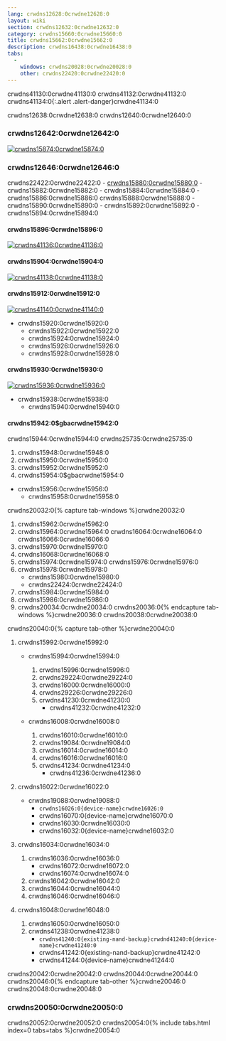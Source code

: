 ```yaml
---
lang: crwdns12628:0crwdne12628:0
layout: wiki
section: crwdns12632:0crwdne12632:0
category: crwdns15660:0crwdne15660:0
title: crwdns15662:0crwdne15662:0
description: crwdns16438:0crwdne16438:0
tabs:
  - 
    windows: crwdns20028:0crwdne20028:0
    other: crwdns22420:0crwdne22420:0
---
```


crwdns41130:0crwdne41130:0 crwdns41132:0crwdne41132:0
crwdns41134:0{:.alert .alert-danger}crwdne41134:0

crwdns12638:0crwdne12638:0 crwdns12640:0crwdne12640:0

### crwdns12642:0crwdne12642:0
[![crwdns15874:0crwdne15874:0](crwdns15872:0crwdne15872:0)](crwdns15870:0crwdne15870:0)

### crwdns12646:0crwdne12646:0

crwdns22422:0crwdne22422:0
    - [crwdns15880:0crwdne15880:0](crwdns15878:0crwdne15878:0)
    - crwdns15882:0crwdne15882:0
    - crwdns15884:0crwdne15884:0
    - crwdns15886:0crwdne15886:0 crwdns15888:0crwdne15888:0
    - crwdns15890:0crwdne15890:0
    - crwdns15892:0crwdne15892:0
    - crwdns15894:0crwdne15894:0

#### crwdns15896:0crwdne15896:0
[![crwdns41136:0crwdne41136:0](crwdns15900:0crwdne15900:0)](crwdns15898:0crwdne15898:0)
#### crwdns15904:0crwdne15904:0
[![crwdns41138:0crwdne41138:0](crwdns15908:0crwdne15908:0)](crwdns15906:0crwdne15906:0)
#### crwdns15912:0crwdne15912:0
[![crwdns41140:0crwdne41140:0](crwdns15916:0crwdne15916:0)](crwdns15914:0crwdne15914:0)

- crwdns15920:0crwdne15920:0
    - crwdns15922:0crwdne15922:0
    - crwdns15924:0crwdne15924:0
    - crwdns15926:0crwdne15926:0
    - crwdns15928:0crwdne15928:0

#### crwdns15930:0crwdne15930:0
[![crwdns15936:0crwdne15936:0](crwdns15934:0crwdne15934:0)](crwdns15932:0crwdne15932:0)

- crwdns15938:0crwdne15938:0
    - crwdns15940:0crwdne15940:0

#### crwdns15942:0$gbacrwdne15942:0
crwdns15944:0crwdne15944:0 crwdns25735:0crwdne25735:0

1. crwdns15948:0crwdne15948:0
1. crwdns15950:0crwdne15950:0
1. crwdns15952:0crwdne15952:0
1. crwdns15954:0$gbacrwdne15954:0

- crwdns15956:0crwdne15956:0
    - crwdns15958:0crwdne15958:0

crwdns20032:0{% capture tab-windows %}crwdne20032:0
1. crwdns15962:0crwdne15962:0
1. crwdns15964:0crwdne15964:0 crwdns16064:0crwdne16064:0 crwdns16066:0crwdne16066:0
1. crwdns15970:0crwdne15970:0
1. crwdns16068:0crwdne16068:0
1. crwdns15974:0crwdne15974:0 crwdns15976:0crwdne15976:0
1. crwdns15978:0crwdne15978:0
    - crwdns15980:0crwdne15980:0
    - crwdns22424:0crwdne22424:0
1. crwdns15984:0crwdne15984:0
1. crwdns15986:0crwdne15986:0
1. crwdns20034:0crwdne20034:0
crwdns20036:0{% endcapture tab-windows %}crwdne20036:0
crwdns20038:0crwdne20038:0


crwdns20040:0{% capture tab-other %}crwdne20040:0
1. crwdns15992:0crwdne15992:0
    - crwdns15994:0crwdne15994:0
        1. crwdns15996:0crwdne15996:0
        1. crwdns29224:0crwdne29224:0
        1. crwdns16000:0crwdne16000:0
        1. crwdns29226:0crwdne29226:0
        1. crwdns41230:0crwdne41230:0
            - crwdns41232:0crwdne41232:0

    - crwdns16008:0crwdne16008:0
        1. crwdns16010:0crwdne16010:0
        1. crwdns19084:0crwdne19084:0
        1. crwdns16014:0crwdne16014:0
        1. crwdns16016:0crwdne16016:0
        1. crwdns41234:0crwdne41234:0
            - crwdns41236:0crwdne41236:0

1. crwdns16022:0crwdne16022:0
    - crwdns19088:0crwdne19088:0
        - `crwdns16026:0{device-name}crwdne16026:0`
        - crwdns16070:0{device-name}crwdne16070:0
        - crwdns16030:0crwdne16030:0
        - crwdns16032:0{device-name}crwdne16032:0


1. crwdns16034:0crwdne16034:0
    1. crwdns16036:0crwdne16036:0
        - crwdns16072:0crwdne16072:0
        - crwdns16074:0crwdne16074:0
    1. crwdns16042:0crwdne16042:0
    1. crwdns16044:0crwdne16044:0
    1. crwdns16046:0crwdne16046:0

1. crwdns16048:0crwdne16048:0
    1. crwdns16050:0crwdne16050:0
    1. crwdns41238:0crwdne41238:0
        - `crwdns41240:0{existing-nand-backup}crwdnd41240:0{device-name}crwdne41240:0`
        - crwdns41242:0{existing-nand-backup}crwdne41242:0
        - crwdns41244:0{device-name}crwdne41244:0

crwdns20042:0crwdne20042:0 crwdns20044:0crwdne20044:0
crwdns20046:0{% endcapture tab-other %}crwdne20046:0
crwdns20048:0crwdne20048:0

### crwdns20050:0crwdne20050:0
crwdns20052:0crwdne20052:0
crwdns20054:0{% include tabs.html index=0 tabs=tabs %}crwdne20054:0
